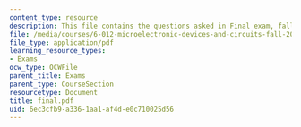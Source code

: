 ```yaml
---
content_type: resource
description: This file contains the questions asked in Final exam, fall 2005.
file: /media/courses/6-012-microelectronic-devices-and-circuits-fall-2005/6ec3cfb9a3361aa1af4de0c710025d56_final.pdf
file_type: application/pdf
learning_resource_types:
- Exams
ocw_type: OCWFile
parent_title: Exams
parent_type: CourseSection
resourcetype: Document
title: final.pdf
uid: 6ec3cfb9-a336-1aa1-af4d-e0c710025d56
---
```

